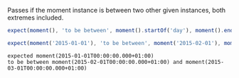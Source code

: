 Passes if the moment instance is between two other given instances, both extremes included.

```js
expect(moment(), 'to be between', moment().startOf('day'), moment().endOf('day'))
```

```js
expect(moment('2015-01-01'), 'to be between', moment('2015-02-01'), moment('2015-03-01'));
```

```output
expected moment(2015-01-01T00:00:00.000+01:00)
to be between moment(2015-02-01T00:00:00.000+01:00) and moment(2015-03-01T00:00:00.000+01:00)
```
